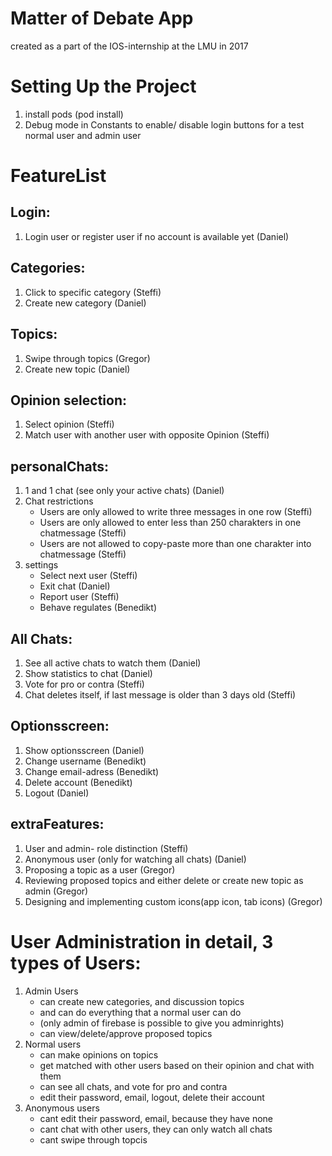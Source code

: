 # Matter of Debate App
created as a part of the IOS-internship at the LMU in 2017

# Setting Up the Project
1. install pods (pod install)
2. Debug mode in Constants to enable/ disable login buttons for a test normal user and admin user

# FeatureList
## Login:
1. Login user or register user if no account is available yet (Daniel)

## Categories: 
1. Click to specific category (Steffi)
2. Create new category (Daniel)

## Topics:
1. Swipe through topics (Gregor)
2. Create new topic (Daniel)

## Opinion selection:
1. Select opinion (Steffi) 
2. Match user with another user with opposite Opinion (Steffi)

## personalChats:
1. 1 and 1 chat (see only your active chats) (Daniel)
2. Chat restrictions
    + Users are only allowed to write three messages in one row (Steffi)
    + Users are only allowed to enter less than 250 charakters in one chatmessage (Steffi)
    + Users are not allowed to copy-paste more than one charakter into chatmessage (Steffi)
3. settings
    + Select next user (Steffi)
    + Exit chat (Daniel)
    + Report user (Steffi)
    + Behave regulates (Benedikt)

## All Chats:
1. See all active chats to watch them (Daniel)
2. Show statistics to chat (Daniel)
3. Vote for pro or contra (Steffi)
4. Chat deletes itself, if last message is older than 3 days old (Steffi)

## Optionsscreen:
1. Show optionsscreen (Daniel)
2. Change username (Benedikt)
3. Change email-adress (Benedikt)
4. Delete account (Benedikt)
5. Logout (Daniel)

## extraFeatures:
1. User and admin- role distinction (Steffi)
2. Anonymous user (only for watching all chats) (Daniel)
3. Proposing a topic as a user (Gregor)
4. Reviewing proposed topics and either delete or create new topic as admin (Gregor)
5. Designing and implementing custom icons(app icon, tab icons) (Gregor)

# User Administration in detail, 3 types of Users: 
1. Admin Users
    + can create new categories, and discussion topics 
    + and can do everything that a normal user can do
    + (only admin of firebase is possible to give you adminrights)
    + can view/delete/approve proposed topics
2. Normal users 
    + can make opinions on topics
    + get matched with other users based on their opinion and chat with them
    + can see all chats, and vote for pro and contra
    + edit their password, email, logout, delete their account
3. Anonymous users
    + cant edit their password, email, because they have none
    + cant chat with other users, they can only watch all chats
    + cant swipe through topcis

